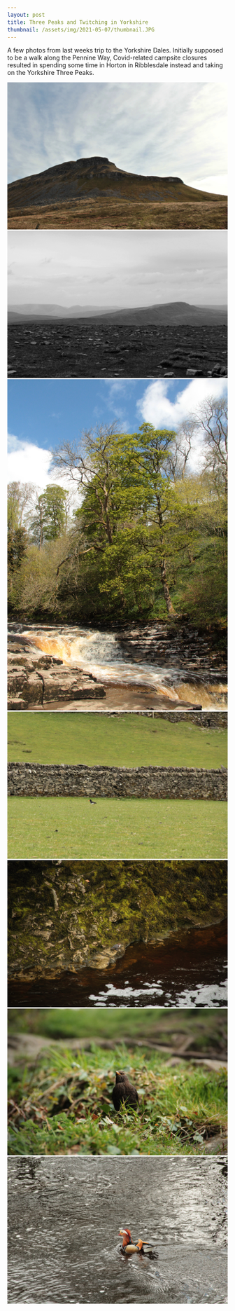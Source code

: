 ```yaml
---
layout: post
title: Three Peaks and Twitching in Yorkshire
thumbnail: /assets/img/2021-05-07/thumbnail.JPG
---
```

A few photos from last weeks trip to the Yorkshire Dales.  Initially supposed to be a walk along the Pennine Way, Covid-related campsite closures resulted in spending some time in Horton in Ribblesdale instead and taking on the Yorkshire Three Peaks.

<div class="uk-grid uk-child-width-1-2 uk-grid-small" uk-grid="masonry: true">
  <div>
    <img src="/assets/img/2021-05-07/pen-y-ghent.JPG" alt="Pen-y-Ghent before ascending via the southern Pennine Way." />
  </div>
  <div>
    <img src="/assets/img/2021-05-07/whernside.JPG" alt="Whernside from Ingleborough, in between the rain." />
  </div>
  <div>
    <img src="/assets/img/2021-05-07/stainforth.JPG" alt="Stainforth Foss as the sun poked through the clouds." />
  </div>
  <div>
    <img src="/assets/img/2021-05-07/oystercatcher.JPG" alt="No oysters around here I'm afraid, Mr. Oystercatcher..." />
  </div>
  <div>
    <img src="/assets/img/2021-05-07/dipper.JPG" alt="A dipper taking a break on the banks of the Ribble. " />
  </div>
  <div>
    <img src="/assets/img/2021-05-07/blackbird.JPG" alt="Blackbird on the banks of the Ribble." />
  </div>
  <div>
    <img src="/assets/img/2021-05-07/mandarin.JPG" alt="Mandarin duck on the banks of the Ribble." />
  </div>
</div>
